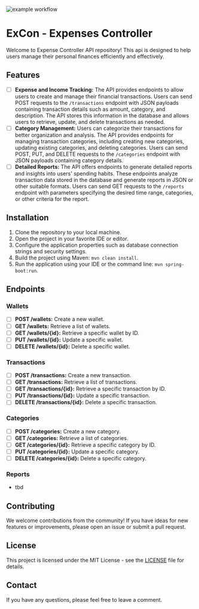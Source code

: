 ![example workflow](https://github.com/fergueiredo/excon-api/actions/workflows/build.yml/badge.svg)

# ExCon - Expenses Controller

Welcome to Expense Controller API repository! This api is designed to help users manage their personal finances efficiently and effectively.

## Features

- [ ] **Expense and Income Tracking:** The API provides endpoints to allow users to create and manage their financial 
transactions. Users can send POST requests to the `/transactions` endpoint with JSON payloads containing transaction 
details such as amount, category, and description. The API stores this information in the database and allows users 
to retrieve, update, and delete transactions as needed.
- [ ] **Category Management:** Users can categorize their transactions for better organization and analysis. The API 
provides endpoints for managing transaction categories, including creating new categories, updating existing 
categories, and deleting categories. Users can send POST, PUT, and DELETE requests to the `/categories` endpoint with 
JSON payloads containing category details.
- [ ] **Detailed Reports:** The API offers endpoints to generate detailed reports and insights into users' spending 
habits. These endpoints analyze transaction data stored in the database and generate reports in JSON or other suitable 
formats. Users can send GET requests to the `/reports` endpoint with parameters specifying the desired time range, 
categories, or other criteria for the report.

## Installation

1. Clone the repository to your local machine.
2. Open the project in your favorite IDE or editor.
3. Configure the application properties such as database connection strings and security settings.
4. Build the project using Maven: `mvn clean install`.
5. Run the application using your IDE or the command line: `mvn spring-boot:run`.

## Endpoints

### Wallets
- [ ] **POST /wallets:** Create a new wallet.
- [ ] **GET /wallets:** Retrieve a list of wallets.
- [ ] **GET /wallets/{id}:** Retrieve a specific wallet by ID.
- [ ] **PUT /wallets/{id}:** Update a specific wallet.
- [ ] **DELETE /wallets/{id}:** Delete a specific wallet.

### Transactions
- [ ] **POST /transactions:** Create a new transaction.
- [ ] **GET /transactions:** Retrieve a list of transactions.
- [ ] **GET /transactions/{id}:** Retrieve a specific transaction by ID.
- [ ] **PUT /transactions/{id}:** Update a specific transaction.
- [ ] **DELETE /transactions/{id}:** Delete a specific transaction.

### Categories
- [ ] **POST /categories:** Create a new category.
- [ ] **GET /categories:** Retrieve a list of categories.
- [ ] **GET /categories/{id}:** Retrieve a specific category by ID.
- [ ] **PUT /categories/{id}:** Update a specific category.
- [ ] **DELETE /categories/{id}:** Delete a specific category.

### Reports
- tbd

## Contributing

We welcome contributions from the community! If you have ideas for new features or improvements, please open an issue or submit a pull request.

## License

This project is licensed under the MIT License - see the [LICENSE](LICENSE) file for details.

## Contact

If you have any questions, please feel free to leave a comment.
